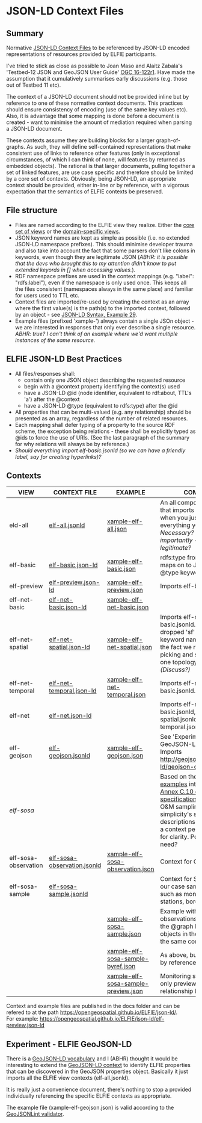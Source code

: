 # JSON-LD Context Files

## Summary
Normative [JSON-LD Context Files](https://www.w3.org/TR/json-ld/#the-context) to be referenced by 
JSON-LD encoded representations of resources provided by ELFIE participants.

I've tried to stick as close as possible to Joan Maso and Alaitz Zabala's 'Testbed-12 JSON and 
GeoJSON User Guide' [OGC 16-122r1](http://www.opengis.net/doc/PER/t12-A062). Have made the 
assumption that it cumulatively summarises early discussions (e.g. those out of Testbed 11 etc).

The context of a JSON-LD document should not be provided inline but by reference to one of these 
normative context documents. This practices should ensure consistency of encoding (use of the same 
key values etc). Also, it is advantage that some mapping is done before a document is created - 
want to minimise the amount of mediation required when parsing a JSON-LD document.

These contexts assume they are building blocks for a larger graph-of-graphs. As such, they will 
define self-contained representations that make consistent use of links to reference other features 
(only in exceptional circumstances, of which I can think of none, will features by returned as 
embedded objects). The rational is that larger documents, pulling together a set of linked 
features, are use case specific and therefore should be limited by a core set of contexts. 
Obviously, being JSON-LD, an appropriate context should be provided, either in-line or by 
reference, with a vigorous expectation that the semantics of ELFIE contexts be preserved.

## File structure
- Files are named according to the ELFIE view they realize. Either the [core set of views](https://github.com/opengeospatial/ELFIE/wiki/Predicates) or the [domain-specific views](https://github.com/opengeospatial/ELFIE/wiki/Domain-Features-and-Predicates).
- JSON keyword names are kept as simple as possible (i.e. no extended JSON-LD namespace prefixes). 
This should minimise developer trauma and also take into account the fact that some parsers don't 
like colons in keywords, even though they are legitimate JSON (_ABHR: it is possible that the devs 
who brought this to my attention didn't know to put extended keyords in [] when accessing values._).
- RDF namespace prefixes are used in the context mappings (e.g. "label": "rdfs:label"), even if the 
namespace is only used once. This keeps all the files consistent (namespaces always in the same 
place) and familiar for users used to TTL etc.
- Context files are imported/re-used by creating the context as an array where the first value(s) 
is the path(s) to the imported context, followed by an object - see [JSON-LD Syntax, Example 29](https://www.w3.org/TR/json-ld-syntax/#the-context).
- Example files (prefixed 'xample-') always contain a single JSOn object - we are interested in 
responses that only ever describe a single resource. _ABHR: true? I can't think of an example where 
we'd want multiple instances of the same resource._

## ELFIE JSON-LD Best Practices
- All files/responses shall:
    - contain only one JSON object describing the requested resource
    - begin with a @context property identifying the context(s) used
    - have a JSON-LD @id (node identifier, equivalent to rdf:about, TTL's 'a') after the @context
    - have a JSON-LD @type (equivalent to rdfs:type) after the @id
- All properties that can be multi-valued (e.g. any relationship) should be presented as an array, 
regardless of the number of related resources.
- Each mapping shall defer typing of a property to the source RDF scheme, the exception being 
relations - these shall be explicitly typed as @ids to force the use of URIs. (See the last 
paragraph of the summary for why relations will always be by reference.)
- _Should everything import elf-basic.jsonld (so we can have a friendly label, say for creating 
hyperlinks)?_

## Contexts
| VIEW | CONTEXT FILE | EXAMPLE | COMMENT |
| ---- | ------------ | ------- | ------- |
| eld-all | [elf-all.jsonld](https://opengeospatial.github.io/ELFIE/json-ld/elf-all.jsonld) | [xample-elf-all.json](https://opengeospatial.github.io/ELFIE/json-ld/xample-elf-all.json) | An all components context that imports everything for when you just want to say everything you know. _Necessary? Even more importantly - is this legitimate?_ |
| elf-basic | [elf-basic.json-ld](https://opengeospatial.github.io/ELFIE/json-ld/elf-basic.json-ld) | [xample-elf-basic.json](https://opengeospatial.github.io/ELFIE/json-ld/xample-elf-basic.json) | rdfs:type from elf-basic maps on to JSON-LD's @type keyword. |
| elf-preview | [elf-preview.json-ld](https://opengeospatial.github.io/ELFIE/json-ld/elf-preview.json-ld) | [xample-elf-preview.json](https://opengeospatial.github.io/ELFIE/json-ld/xample-elf-preview.json) | Imports elf-basic.jsonld. |
| elf-net-basic | [elf-net-basic.json-ld](https://opengeospatial.github.io/ELFIE/json-ld/elf-net-basic.json-ld) | [xample-elf-net-basic.json](https://opengeospatial.github.io/ELFIE/json-ld/xample-elf-net-basic.json) |  |
| elf-net-spatial | [elf-net-spatial.json-ld](https://opengeospatial.github.io/ELFIE/json-ld/elf-net-spatial.json-ld) | [xample-elf-net-spatial.json](https://opengeospatial.github.io/ELFIE/json-ld/xample-elf-net-spatial.json) | Imports elf-net-basic.jsonld. Deliberately dropped 'sf' prefix from keyword names to reinforce the fact we recommend picking and sticking with one topology model. _(Discuss?)_ |
| elf-net-temporal | [elf-net-temporal.json-ld](https://opengeospatial.github.io/ELFIE/json-ld/elf-net-temporal.json-ld) | [xample-elf-net-temporal.json](https://opengeospatial.github.io/ELFIE/json-ld/xample-elf-net-temporal.json) | Imports elf-net-basic.jsonld. |
| elf-net | [elf-net.json-ld](https://opengeospatial.github.io/ELFIE/json-ld/elf-net.json-ld) |  | Imports elf-net-basic.jsonld, elf-net-spatial.jsonld, elf-net-temporal.jsonld |
| elf-geojson | [elf-geojson.jsonld](https://opengeospatial.github.io/ELFIE/json-ld/elf-geojson.jsonld) | [xample-elf-geojson.json](https://opengeospatial.github.io/ELFIE/json-ld/xample-elf-geojson.json) | See 'Experiment - ELFIE GeoJSON-LD' below. Imports http://geojson.org/geojson-ld/geojson-context.jsonld |
| _elf-sosa_ |  |  | Based on the [O&M ttl examples](https://www.w3.org/TR/vocab-ssn/integrated/examples/om-20.ttl) introduced in [Annex C.10 of SOSA specification](https://www.w3.org/TR/vocab-ssn/#omxml-examples). Restricted to O&M sampling features for simplicity's sake (no sensor descriptions etc). Split into a context per feature type for clarity. Possibly no real need? |
| elf-sosa-observation | [elf-sosa-observation.jsonld](https://opengeospatial.github.io/ELFIE/json-ld/elf-sosa-observation.jsonld) | [xample-elf-sosa-observation.json](https://opengeospatial.github.io/ELFIE/json-ld/xample-elf-sosa-observation.json) | Context for Observations. |
| elf-sosa-sample | [elf-sosa-sample.jsonld](https://opengeospatial.github.io/ELFIE/json-ld/elf-sosa-sample.jsonld) | | Context for Samples - in our case sampling features such as monitoring stations, boreholes etc. |
| | | [xample-elf-sosa-sample.json](https://opengeospatial.github.io/ELFIE/json-ld/xample-elf-sosa-sample.json) | Example with multiple observations inline - used the @graph key as all objects in the array share the same context. |
| | | [xample-elf-sosa-sample-byref.json](https://opengeospatial.github.io/ELFIE/json-ld/xample-elf-sosa-sample-byref.json) | As above, but observations by reference. |
| | | [xample-elf-sosa-sample-preview.json](https://opengeospatial.github.io/ELFIE/json-ld/xample-elf-sosa-sample-preview.json) | Monitoring station using only preview and simple relationship keys. |  

Context and example files are published in the docs folder and can be refered to at the path 
https://opengeospatial.github.io/ELFIE/json-ld/.  
For example: https://opengeospatial.github.io/ELFIE/json-ld/elf-preview.json-ld

## Experiment - ELFIE GeoJSON-LD
There is a [GeoJSON-LD vocabulary](http://geojson.org/geojson-ld/) and I (ABHR) thought it would 
be interesting to extend the [GeoJSON-LD context](http://geojson.org/geojson-ld/geojson-context.jsonld) 
to identify ELFIE properties that can be discovered in the GeoJSON properties object. Basically it 
just imports all the ELFIE view contexts (elf-all.jsonld).

It is really just a convenience document, there's nothing to stop a provided individually 
referencing the specific ELFIE contexts as appropriate.

The example file (xample-elf-geojson.json) is valid according to the [GeoJSONLint validator](http://geojsonlint.com/).